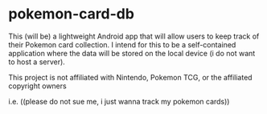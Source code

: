 # pokemon-card-db
This (will be) a lightweight Android app that will allow users to keep track of their Pokemon card collection.
I intend for this to be a self-contained application where the data will be stored on the local device (i do not want to host a server).

This project is not affiliated with Nintendo, Pokemon TCG, or the affiliated copyright owners

i.e. ((please do not sue me, i just wanna track my pokemon cards))
